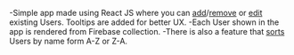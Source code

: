 -Simple app made using React JS where you can [add](http://i.imgur.com/7WfCWZ6.png)/[remove](http://i.imgur.com/GwYjSsA.png) or [edit](http://i.imgur.com/8bLyiIM.png) existing Users. Tooltips are added for better UX.
-Each User shown in the app is rendered from Firebase collection.
-There is also a feature that [sorts](http://i.imgur.com/IBah4zD.png) Users by name form A-Z or Z-A.
